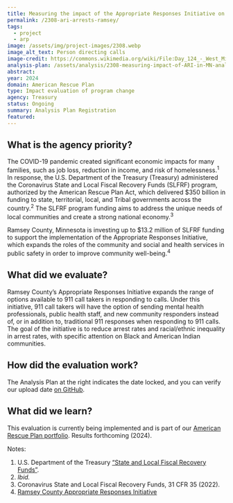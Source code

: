 ```yaml
---
title: Measuring the impact of the Appropriate Responses Initiative on arrests in Ramsey County, MN
permalink: /2308-ari-arrests-ramsey/
tags: 
  - project
  - arp
image: /assets/img/project-images/2308.webp
image_alt_text: Person directing calls
image-credit: https://commons.wikimedia.org/wiki/File:Day_124_-_West_Midlands_Police_-_Resource_Allocator_and_Despatcher_%288704002239%29.jpg
analysis-plan: /assets/analysis/2308-measuring-impact-of-ARI-in-MN-analysis-plan.pdf
abstract: 
year: 2024  
domain: American Rescue Plan
type: Impact evaluation of program change
agency: Treasury
status: Ongoing
summary: Analysis Plan Registration
featured: 
---
```

## What is the agency priority?
The COVID-19 pandemic created significant economic impacts for many families, such as job loss, reduction in income, and risk of homelessness.<sup>1</sup> In response, the U.S. Department of the Treasury (Treasury) administered the Coronavirus State and Local Fiscal Recovery Funds (SLFRF) program, authorized by the American Rescue Plan Act, which delivered $350 billion in funding to state, territorial, local, and Tribal governments across the country.<sup>2</sup> The SLFRF program funding aims to address the unique needs of local communities and create a strong national economy.<sup>3</sup>

Ramsey County, Minnesota is investing up to $13.2 million of SLFRF funding to support the implementation of the Appropriate Responses Initiative, which expands the roles of the community and social and health services in public safety in order to improve community well-being.<sup>4</sup>

## What did we evaluate?
Ramsey County’s Appropriate Responses Initiative expands the range of options available to 911 call takers in responding to calls. Under this initiative, 911 call takers will have the option of sending mental health professionals, public health staff, and new community responders instead of, or in addition to, traditional 911 responses when responding to 911 calls. The goal of the initiative is to reduce arrest rates and racial/ethnic inequality in arrest rates, with specific attention on Black and American Indian communities.

## How did the evaluation work?
The Analysis Plan at the right indicates the date locked, and you can verify our upload date <a class="usa-link usa-link--external" href="https://github.com/gsa-oes/office-of-evaluation-sciences/blob/master/assets/analysis/2308-measuring-impact-of-ARI-in-MN-analysis-plan.pdf">on GitHub</a>.

## What did we learn?
This evaluation is currently being implemented and is part of our <a href="https://oes.gsa.gov/american-rescue-plan/">American Rescue Plan portfolio</a>. 
Results forthcoming (2024).

Notes:
1. U.S. Department of the Treasury <a class="usa-link usa-link--external" href="https://home.treasury.gov/policy-issues/coronavirus/assistance-for-state-local-and-tribal-governments/state-and-local-fiscal-recovery-funds">“State and Local Fiscal Recovery Funds”</a>.
2. <i>Ibid.</i>
3. Coronavirus State and Local Fiscal Recovery Funds, 31 CFR 35 (2022).
4. <a class="usa-link usa-link--external" href="https://www.ramseycounty.us/your-government/projects-initiatives/criminal-justice-reform/appropriate-responses-initiative">Ramsey County Appropriate Responses Initiative</a>
